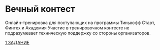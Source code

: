 # Вечный контест
Онлайн-тренировка для поступающих на программы Тинькофф Старт, Финтех и Академия
Участие в тренировочном контесте не подразумевает техническую поддержку со стороны организаторов.

[1 ЗАДАНИЕ](../main/src/Task_01)
